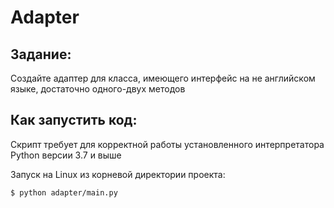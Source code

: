 # Adapter

## Задание:

Создайте адаптер для класса, имеющего интерфейс на не английском языке, достаточно одного-двух методов

## Как запустить код:

Скрипт требует для корректной работы установленного интерпретатора Python версии 3.7 и выше

Запуск на Linux из корневой директории проекта:

```$ python adapter/main.py```

